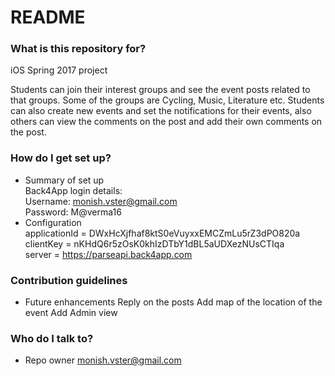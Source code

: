 # README #

### What is this repository for? ###

iOS Spring 2017 project

Students can join their interest groups and see the event posts related to that groups. Some of the groups are Cycling, Music, Literature etc. Students can also create new events and set the notifications for their events, also others can view the comments on the post and add their own comments on the post.

### How do I get set up? ###

* Summary of set up  
Back4App login details:  
Username: monish.vster@gmail.com  
Password: M@verma16  
* Configuration  
applicationId = DWxHcXjfhaf8ktS0eVuyxxEMCZmLu5rZ3dPO820a  
clientKey = nKHdQ6r5zOsK0khIzDTbY1dBL5aUDXezNUsCTIqa  
server = https://parseapi.back4app.com  


### Contribution guidelines ###

* Future enhancements
Reply on the posts
Add map of the location of the event
Add Admin view

### Who do I talk to? ###

* Repo owner
monish.vster@gmail.com
